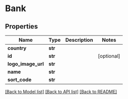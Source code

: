 # Bank

## Properties
Name | Type | Description | Notes
------------ | ------------- | ------------- | -------------
**country** | **str** |  | 
**id** | **str** |  | [optional] 
**logo_image_url** | **str** |  | 
**name** | **str** |  | 
**sort_code** | **str** |  | 

[[Back to Model list]](../README.md#documentation-for-models) [[Back to API list]](../README.md#documentation-for-api-endpoints) [[Back to README]](../README.md)


